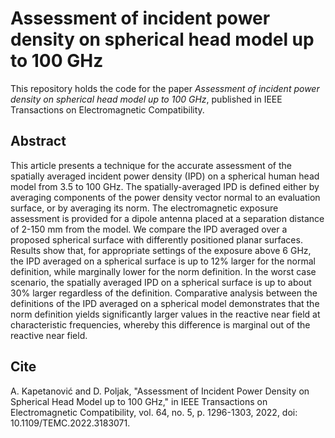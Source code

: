 # Assessment of incident power density on spherical head model up to 100 GHz

This repository holds the code for the paper *Assessment of incident power density on spherical head model up to 100 GHz*, published in IEEE Transactions on Electromagnetic Compatibility.


## Abstract

This article presents a technique for the accurate assessment of the spatially averaged incident power density (IPD) on a spherical human head model from 3.5 to 100 GHz. The spatially-averaged IPD is defined either by averaging components of the power density vector normal to an evaluation surface, or by averaging its norm. The electromagnetic exposure assessment is provided for a dipole antenna placed at a separation distance of 2-150 mm from the model. We compare the IPD averaged over a proposed spherical surface with differently positioned planar surfaces. Results show that, for appropriate settings of the exposure above 6 GHz, the IPD averaged on a spherical surface is up to 12% larger for the normal definition, while marginally lower for the norm definition. In the worst case scenario, the spatially averaged IPD on a spherical surface is up to about 30% larger regardless of the definition. Comparative analysis between the definitions of the IPD averaged on a spherical model demonstrates that the norm definition yields significantly larger values in the reactive near field at characteristic frequencies, whereby this difference is marginal out of the reactive near field.

## Cite

A. Kapetanović and D. Poljak, "Assessment of Incident Power Density on Spherical Head Model up to 100 GHz," in IEEE Transactions on Electromagnetic Compatibility, vol. 64, no. 5, p. 1296-1303, 2022, doi: 10.1109/TEMC.2022.3183071.
